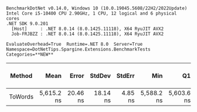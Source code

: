 ```

BenchmarkDotNet v0.14.0, Windows 10 (10.0.19045.5608/22H2/2022Update)
Intel Core i5-10400 CPU 2.90GHz, 1 CPU, 12 logical and 6 physical cores
.NET SDK 9.0.201
  [Host]     : .NET 8.0.14 (8.0.1425.11118), X64 RyuJIT AVX2
  Job-FRJBZZ : .NET 8.0.14 (8.0.1425.11118), X64 RyuJIT AVX2

EvaluateOverhead=True  Runtime=.NET 8.0  Server=True  
Namespace=DotNetTips.Spargine.Extensions.BenchmarkTests  Categories=**NEW**  

```
| Method  | Mean       | Error    | StdDev   | StdErr  | Min        | Q1         | Median     | Q3         | Max        | Op/s      | CI99.9% Margin | Iterations | Kurtosis | MValue | Skewness | Rank | LogicalGroup | Baseline | Completed Work Items | Lock Contentions | Gen0   | Code Size | Exceptions | Allocated |
|-------- |-----------:|---------:|---------:|--------:|-----------:|-----------:|-----------:|-----------:|-----------:|----------:|---------------:|-----------:|---------:|-------:|---------:|-----:|------------- |--------- |---------------------:|-----------------:|-------:|----------:|-----------:|----------:|
| ToWords | 5,615.2 ns | 20.46 ns | 18.14 ns | 4.85 ns | 5,588.2 ns | 5,603.6 ns | 5,608.2 ns | 5,624.2 ns | 5,648.5 ns | 178,087.9 |       4.576 ns |      14.00 |    2.091 |  2.000 |   0.6105 |    1 | *            | No       |                    - |                - | 0.0076 |   4,538 B |          - |   1.04 KB |
